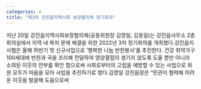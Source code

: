 ```yaml
---
categories: e
title: "제3차 강진읍지역사회 보장협의체 정기회의"
---
```

지난 20일 강진읍지역사회보장협의체(공동위원장 김영일, 김동일)는 강진읍사무소 2층 회의실에서 지역 내 복지 문제 해결을 위한 2022년 3차 정기회의를 개최했다.강진읍지사협은 올해 하반기 첫 신규사업으로 ‘행복한 나눔 반찬봉사’를 추진한다. 건강 취약가구 100세대에 반찬과 국을 조리해 전달하여 영양결핍이 생기지 않도록 도울 뿐만 아니라 소외된 이웃의 안부를 확인 함으로써 사회로부터의 고립을 예방할 수 있는 사업으로 위원 모두가 마음을 모아 사업을 추진하기로 했다.김영일 강진읍장은 “민관이 협력해 어려운 이웃을 발굴해 도움으로써